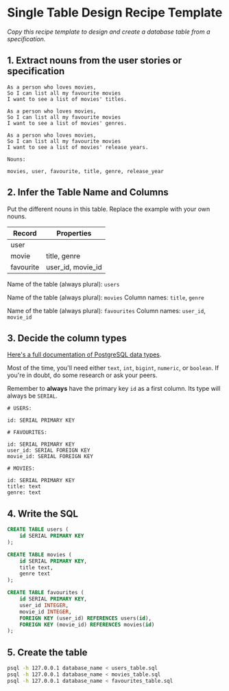 # Single Table Design Recipe Template

_Copy this recipe template to design and create a database table from a specification._

## 1. Extract nouns from the user stories or specification

```
As a person who loves movies,
So I can list all my favourite movies
I want to see a list of movies' titles.

As a person who loves movies,
So I can list all my favourite movies
I want to see a list of movies' genres.

As a person who loves movies,
So I can list all my favourite movies
I want to see a list of movies' release years.
```

```
Nouns:

movies, user, favourite, title, genre, release_year
```

## 2. Infer the Table Name and Columns

Put the different nouns in this table. Replace the example with your own nouns.

| Record    | Properties        |
| --------- | ----------------- |
| user      |                   |
| movie     | title, genre      |
| favourite | user_id, movie_id |

Name of the table (always plural): `users`

Name of the table (always plural): `movies`
Column names: `title`, `genre`

Name of the table (always plural): `favourites`
Column names: `user_id`, `movie_id`

## 3. Decide the column types

[Here's a full documentation of PostgreSQL data types](https://www.postgresql.org/docs/current/datatype.html).

Most of the time, you'll need either `text`, `int`, `bigint`, `numeric`, or `boolean`. If you're in doubt, do some research or ask your peers.

Remember to **always** have the primary key `id` as a first column. Its type will always be `SERIAL`.

```
# USERS:

id: SERIAL PRIMARY KEY

# FAVOURITES:

id: SERIAL PRIMARY KEY
user_id: SERIAL FOREIGN KEY
movie_id: SERIAL FOREIGN KEY

# MOVIES:

id: SERIAL PRIMARY KEY
title: text
genre: text
```

## 4. Write the SQL

```sql
CREATE TABLE users (
    id SERIAL PRIMARY KEY
);

CREATE TABLE movies (
    id SERIAL PRIMARY KEY,
    title text,
    genre text
);

CREATE TABLE favourites (
    id SERIAL PRIMARY KEY,
    user_id INTEGER,
    movie_id INTEGER,
    FOREIGN KEY (user_id) REFERENCES users(id),
    FOREIGN KEY (movie_id) REFERENCES movies(id)
);
```

## 5. Create the table

```bash
psql -h 127.0.0.1 database_name < users_table.sql
psql -h 127.0.0.1 database_name < movies_table.sql
psql -h 127.0.0.1 database_name < favourites_table.sql
```
